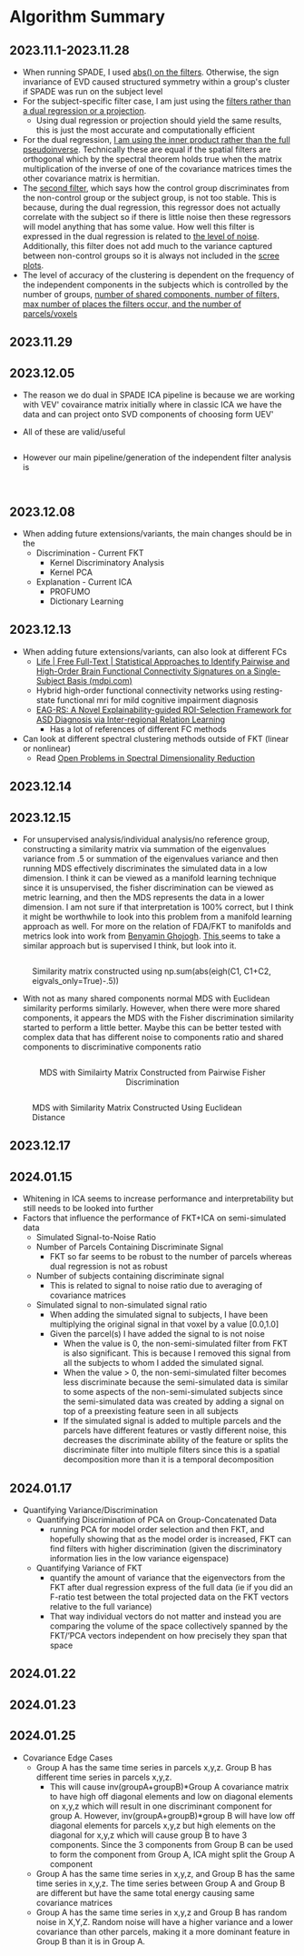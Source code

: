 # Algorithm Summary

## 2023.11.1-2023.11.28

* When running SPADE, I used [abs() on the filters](https://github.com/zainsouwei/ICASPADE/blob/070a5d3ab2e6b09d2aee03aa106db90f8a5f71f2/simulate\_time.py#L83). Otherwise, the sign invariance of EVD caused structured symmetry within a group's cluster if SPADE was run on the subject level
* For the subject-specific filter case, I am just using the [filters rather than a dual regression or a projection](https://github.com/zainsouwei/ICASPADE/blob/21adaa891aab69852804d4ae05bb6f2460be63d4/simulate\_time.py#L280C1-L284C49).
  * Using dual regression or projection should yield the same results, this is just the most accurate and computationally efficient
* For the dual regression, [I am using the inner product rather than the full pseudoinverse](https://github.com/zainsouwei/ICASPADE/blob/21adaa891aab69852804d4ae05bb6f2460be63d4/simulate\_time.py#L100C1-L105C44). Technically these are equal if the spatial filters are orthogonal which by the spectral theorem holds true when the matrix multiplication of the inverse of one of the covariance matrices times the other covariance matrix is hermitian.
* The [second filter](https://github.com/zainsouwei/ICASPADE/blob/21adaa891aab69852804d4ae05bb6f2460be63d4/simulate\_time.py#L82C12-L82C83), which says how the control group discriminates from the non-control group or the subject group, is not too stable. This is because, during the dual regression, this regressor does not actually correlate with the subject so if there is little noise then these regressors will model anything that has some value. How well this filter is expressed in the dual regression is related to [the level of noise](https://github.com/zainsouwei/ICASPADE/blob/21adaa891aab69852804d4ae05bb6f2460be63d4/simulate\_time.py#L256). Additionally, this filter does not add much to the variance captured between non-control groups so it is always not included in the [scree plots](https://github.com/zainsouwei/ICASPADE/blob/21adaa891aab69852804d4ae05bb6f2460be63d4/simulate\_time.py#L290).
* The level of accuracy of the clustering is dependent on the frequency of the independent components in the subjects which is controlled by the number of groups, [number of shared components, number of filters, max number of places the filters occur, and the number of parcels/voxels](https://github.com/zainsouwei/ICASPADE/blob/21adaa891aab69852804d4ae05bb6f2460be63d4/simulate\_time.py#L250C3-L257C1)

## 2023.11.29

## 2023.12.05

* The reason we do dual in SPADE ICA pipeline is because we are working with VEV' covairance matrix initially where in classic ICA we have the data and can project onto SVD components of choosing form UEV'
*   All of these are valid/useful

    <figure><img src=".gitbook/assets/image (1) (1).png" alt=""><figcaption></figcaption></figure>
*   However our main pipeline/generation of the independent filter analysis is

    <figure><img src=".gitbook/assets/image (2) (1).png" alt=""><figcaption></figcaption></figure>

    <figure><img src=".gitbook/assets/image (4).png" alt=""><figcaption></figcaption></figure>

## 2023.12.08

* When adding future extensions/variants, the main changes should be in the
  * Discrimination - Current FKT
    * Kernel Discriminatory Analysis
    * Kernel PCA
  * Explanation - Current ICA
    * PROFUMO
    * Dictionary Learning

## 2023.12.13

* When adding future extensions/variants, can also look at different FCs
  * [Life | Free Full-Text | Statistical Approaches to Identify Pairwise and High-Order Brain Functional Connectivity Signatures on a Single-Subject Basis (mdpi.com)](https://www.mdpi.com/2075-1729/13/10/2075)
  * Hybrid high-order functional connectivity networks using resting-state functional mri for mild cognitive impairment diagnosis
  * [EAG-RS: A Novel Explainability-guided ROI-Selection Framework for ASD Diagnosis via Inter-regional Relation Learning](https://arxiv.org/pdf/2310.03404.pdf)
    * Has a lot of references of different FC methods
* Can look at different spectral clustering methods outside of FKT (linear or nonlinear)
  * Read [Open Problems in Spectral Dimensionality Reduction](https://link-springer-com.proxy.lib.umich.edu/book/10.1007/978-3-319-03943-5)

## 2023.12.14

## 2023.12.15

* For unsupervised analysis/individual analysis/no reference group, constructing a similarity matrix via summation of the eigenvalues variance from .5 or summation of the eigenvalues variance and then running MDS effectively discriminates the simulated data in a low dimension. I think it can be viewed as a manifold learning technique since it is unsupervised, the fisher discrimination can be viewed as metric learning, and then the MDS represents the data in a lower dimension. I am not sure if that interpretation is 100% correct, but I think it might be worthwhile to look into this problem from a manifold learning approach as well. For more on the relation of FDA/FKT to manifolds and metrics look into work from [Benyamin Ghojogh](https://arxiv.org/pdf/1906.09436.pdf). [This ](https://www-jstage-jst-go-jp.proxy.lib.umich.edu/article/jsaisigtwo/2007/DMSM-A603/2007\_04/\_pdf/-char/ja)seems to take a similar approach but is supervised I think, but look into it.

<figure><img src=".gitbook/assets/image (5).png" alt=""><figcaption><p>Similarity matrix constructed using np.sum(abs(eigh(C1, C1+C2, eigvals_only=True)-.5))</p></figcaption></figure>

* With not as many shared components normal MDS with Euclidean similarity performs similarly. However, when there were more shared components, it appears the MDS with the Fisher discrimination similarity started to perform a little better. Maybe this can be better tested with complex data that has different noise to components ratio and shared components to discriminative components ratio

<div align="center">

<figure><img src=".gitbook/assets/image (7).png" alt=""><figcaption><p>MDS with Similairty Matrix Constructed from Pairwise Fisher Discrimination</p></figcaption></figure>

</div>

<figure><img src=".gitbook/assets/image (8).png" alt=""><figcaption><p>MDS with Similarity Matrix Constructed Using Euclidean Distance</p></figcaption></figure>

## 2023.12.17

## 2024.01.15

* Whitening in ICA seems to increase performance and interpretability but still needs to be looked into further
* Factors that influence the performance of FKT+ICA on semi-simulated data
  * Simulated Signal-to-Noise Ratio
  * Number of Parcels Containing Discriminate Signal
    * FKT so far seems to be robust to the number of parcels whereas dual regression is not as robust
  * Number of subjects containing discriminate signal
    * This is related to signal to noise ratio due to averaging of covariance matrices
  * Simulated signal to non-simulated signal ratio
    * When adding the simulated signal to subjects, I have been multiplying the original signal in that voxel by a value \[0.0,1.0]
    * Given the parcel(s) I have added the signal to is not noise
      * When the value is 0, the non-semi-simulated filter from FKT is also significant. This is because I removed this signal from all the subjects to whom I added the simulated signal.
      * When the value > 0, the non-semi-simulated filter becomes less discriminate because the semi-simulated data is similar to some aspects of the non-semi-simulated subjects since the semi-simulated data was created by adding a signal on top of a preexisting feature seen in all subjects
      * If the simulated signal is added to multiple parcels and the parcels have different features or vastly different noise, this decreases the discriminate ability of the feature or splits the discriminate filter into multiple filters since this is a spatial decomposition more than it is a temporal decomposition&#x20;

## 2024.01.17

* Quantifying Variance/Discrimination
  * Quantifying Discrimination of PCA on Group-Concatenated Data
    * running PCA for model order selection and then FKT, and hopefully showing that as the model order is increased, FKT can find filters with higher discrimination (given the discriminatory information lies in the low variance eigenspace)
  * Quantifying Variance of FKT
    * quantify the amount of variance that the eigenvectors from the FKT after dual regression express of the full data (ie if you did an F-ratio test between the total projected data on the FKT vectors relative to the full variance)
    * That way individual vectors do not matter and instead you are comparing the volume of the space collectively spanned by the FKT/’PCA vectors independent on how precisely they span that space

## 2024.01.22



## 2024.01.23

## 2024.01.25

* Covariance Edge Cases
  * Group A has the same time series in parcels x,y,z. Group B has different time series in parcels x,y,z.&#x20;
    * This will cause inv(groupA+groupB)\*Group A covariance matrix to have high off diagonal elements and low on diagonal elements on x,y,z which will result in one discriminant component for group A. However, inv(groupA+groupB)\*group B will have low off diagonal elements for parcels x,y,z but high elements on the diagonal for x,y,z which will cause group B to have 3 components. Since the 3 components from Group B can be used to form the component from Group A, ICA might split the Group A component
  * Group A has the same time series in x,y,z, and Group B has the same time series in x,y,z. The time series between Group A and Group B are different but have the same total energy causing same covariance matrices
  * Group A has the same time series in x,y,z and Group B has random noise in X,Y,Z. Random noise will have a higher variance and a lower covariance than other parcels, making it a more dominant feature in Group B than it is in Group A.
